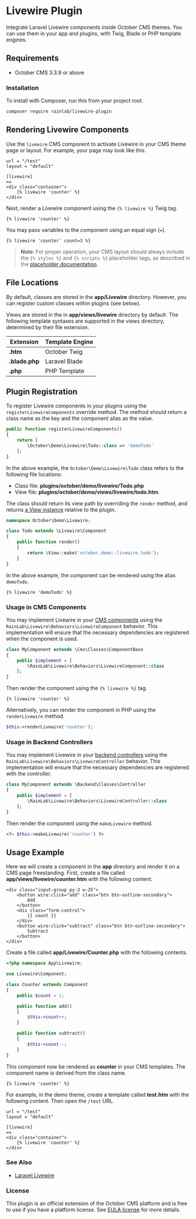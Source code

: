 
# Livewire Plugin

Integrate Laravel Livewire components inside October CMS themes. You can use them in your app and plugins, with Twig, Blade or PHP template engines.

## Requirements

- October CMS 3.3.9 or above

### Installation

To install with Composer, run this from your project root.

```bash
composer require rainlab/livewire-plugin
```

## Rendering Livewire Components

Use the `livewire` CMS component to activate Livewire in your CMS theme page or layout. For example, your page may look like this.

```twig
url = "/test"
layout = "default"

[livewire]
==
<div class="container">
    {% livewire 'counter' %}
</div>
```

Next, render a Livewire component using the `{% livewire %}` Twig tag.

```twig
{% livewire 'counter' %}
```

You may pass variables to the component using an equal sign (`=`).

```twig
{% livewire 'counter' count=3 %}
```

> **Note**: For proper operation, your CMS layout should always include the `{% styles %}` and `{% scripts %}` placeholder tags, as described in the [placeholder documentation](https://docs.octobercms.com/3.x/markup/tag/placeholder.html#scripts).

## File Locations

By default, classes are stored in the **app/Livewire** directory. However, you can register custom classes within plugins (see below).

Views are stored in the in **app/views/livewire** directory by default. The following template syntaxes are supported in the views directory, determined by their file extension.

Extension | Template Engine
--------- | --------------
**.htm** | October Twig
**.blade.php** | Laravel Blade
**.php** | PHP Template

## Plugin Registration

To register Livewire components in your plugins using the `registerLivewireComponents` override method. The method should return a class name as the key and the component alias as the value.

```php
public function registerLivewireComponents()
{
    return [
        \October\Demo\Livewire\Todo::class => 'demoTodo'
    ];
}
```

In the above example, the `October\Demo\Livewire\Todo` class refers to the following file locations:

- Class file: **plugins/october/demo/livewire/Todo.php**
- View file: **plugins/october/demo/views/livewire/todo.htm**.

The class should return its view path by overriding the `render` method, and returns [a View instance](https://docs.octobercms.com/3.x/extend/services/response-view.html) relative to the plugin.

```php
namespace October\Demo\Livewire;

class Todo extends \Livewire\Component
{
    public function render()
    {
        return \View::make('october.demo::livewire.todo');
    }
}
```

In the above example, the component can be rendered using the alias `demoTodo`.

```twig
{% livewire 'demoTodo' %}
```

### Usage in CMS Components

You may implement Livewire in your [CMS components](https://docs.octobercms.com/3.x/extend/cms-components.html) using the `RainLab\Livewire\Behaviors\LivewireComponent` behavior. This implementation will ensure that the necessary dependencies are registered when the component is used.

```php
class MyComponent extends \Cms\Classes\ComponentBase
{
    public $implement = [
        \RainLab\Livewire\Behaviors\LivewireComponent::class
    ];
}
```

Then render the component using the `{% livewire %}` tag.

```twig
{% livewire 'counter' %}
```

Alternatively, you can render the component in PHP using the `renderLivewire` method.

```php
$this->renderLivewire('counter');
```

### Usage in Backend Controllers

You may implement Livewire in your [backend controllers](https://docs.octobercms.com/3.x/extend/system/controllers.html) using the `RainLab\Livewire\Behaviors\LivewireController` behavior. This implementation will ensure that the necessary dependencies are registered with the controller.

```php
class MyComponent extends \Backend\Classes\Controller
{
    public $implement = [
        \RainLab\Livewire\Behaviors\LivewireController::class
    ];
}
```

Then render the component using the `makeLivewire` method.

```php
<?= $this->makeLivewire('counter') ?>
```

## Usage Example

Here we will create a component in the **app** directory and render it on a CMS page freestanding. First, create a file called **app/views/livewire/counter.htm** with the following content.

```twig
<div class="input-group py-3 w-25">
    <button wire:click="add" class="btn btn-outline-secondary">
        Add
    </button>
    <div class="form-control">
        {{ count }}
    </div>
    <button wire:click="subtract" class="btn btn-outline-secondary">
        Subtract
    </button>
</div>
```

Create a file called **app/Livewire/Counter.php** with the following contents.

```php
<?php namespace App\Livewire;

use Livewire\Component;

class Counter extends Component
{
    public $count = 1;

    public function add()
    {
        $this->count++;
    }

    public function subtract()
    {
        $this->count--;
    }
}
```

This component now be rendered as **counter** in your CMS templates. The component name is derived from the class name.

```twig
{% livewire 'counter' %}
```

For example, in the demo theme, create a template called **test.htm** with the following content. Then open the `/test` URL.

```twig
url = "/test"
layout = "default"

[livewire]
==
<div class="container">
    {% livewire 'counter' %}
</div>
```

### See Also

- [Laravel Livewire](https://laravel-livewire.com/)

### License

This plugin is an official extension of the October CMS platform and is free to use if you have a platform license. See [EULA license](LICENSE.md) for more details.
